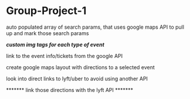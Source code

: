 # Group-Project-1

auto populated array of search params, that uses google maps API to pull up and mark those search params

*******custom img tags for each type of event*******

link to the event info/tickets from the google API 

create google maps layout with directions to a selected event

look into direct links to lyft/uber to avoid using another API

******* link those directions with the lyft API *******

